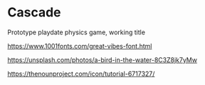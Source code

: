 # Cascade
Prototype playdate physics game, working title


https://www.1001fonts.com/great-vibes-font.html

https://unsplash.com/photos/a-bird-in-the-water-8C3Z8jk7yMw

https://thenounproject.com/icon/tutorial-6717327/